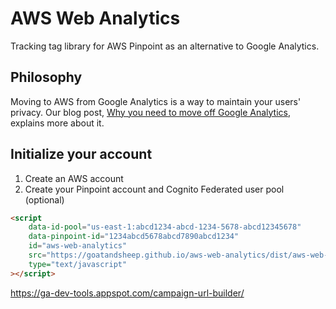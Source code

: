 # AWS Web Analytics

Tracking tag library for AWS Pinpoint as an alternative to Google Analytics. 

## Philosophy

Moving to AWS from Google Analytics is a way to maintain your users' privacy. Our blog post, [Why you need to move off Google Analytics](https://dev.to/goatandsheep/stop-donating-your-customers-data-to-google-analytics-191), explains more about it.

## Initialize your account

1. Create an AWS account
2. Create your Pinpoint account and Cognito Federated user pool (optional)

```html
<script
    data-id-pool="us-east-1:abcd1234-abcd-1234-5678-abcd12345678"
    data-pinpoint-id="1234abcd5678abcd7890abcd1234"
    id="aws-web-analytics"
    src="https://goatandsheep.github.io/aws-web-analytics/dist/aws-web-analytics.js"
    type="text/javascript"
></script>
```


https://ga-dev-tools.appspot.com/campaign-url-builder/

